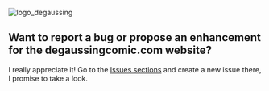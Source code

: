 ![logo_degaussing](https://user-images.githubusercontent.com/39353009/222990343-c35d2175-1ed1-4ecf-a7fd-e6a0f96b4d6a.svg)

## Want to report a bug or propose an enhancement for the degaussingcomic.com website?

I really appreciate it! Go to the [Issues sections](https://github.com/zogar1993/degaussing-astro/issues) and create a
new issue there, I promise to take a look.
